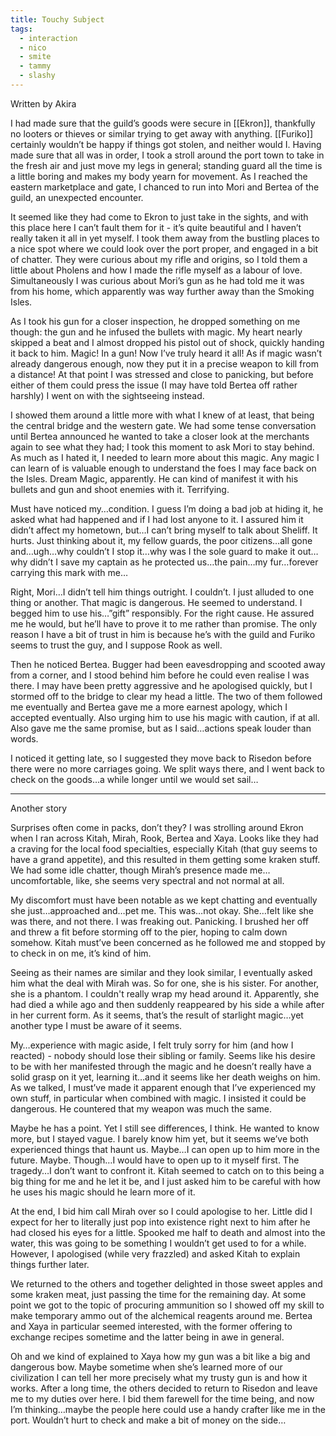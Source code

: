 ```yaml
---
title: Touchy Subject
tags:
  - interaction
  - nico
  - smite
  - tammy
  - slashy
---
```


<p class="akira">Written by Akira</p>

I had made sure that the guild’s goods were secure in [[Ekron]], thankfully no looters or thieves or similar trying to get away with anything. [[Furiko]] certainly wouldn’t be happy if things got stolen, and neither would I. Having made sure that all was in order, I took a stroll around the port town to take in the fresh air and just move my legs in general; standing guard all the time is a little boring and makes my body yearn for movement. As I reached the eastern marketplace and gate, I chanced to run into Mori and Bertea of the guild, an unexpected encounter.

It seemed like they had come to Ekron to just take in the sights, and with this place here I can’t fault them for it - it’s quite beautiful and I haven’t really taken it all in yet myself. I took them away from the bustling places to a nice spot where we could look over the port proper, and engaged in a bit of chatter. They were curious about my rifle and origins, so I told them a little about Pholens and how I made the rifle myself as a labour of love. Simultaneously I was curious about Mori’s gun as he had told me it was from his home, which apparently was way further away than the Smoking Isles.

As I took his gun for a closer inspection, he dropped something on me though: the gun and he infused the bullets with magic. My heart nearly skipped a beat and I almost dropped his pistol out of shock, quickly handing it back to him. Magic! In a gun! Now I’ve truly heard it all! As if magic wasn’t already dangerous enough, now they put it in a precise weapon to kill from a distance! At that point I was stressed and close to panicking, but before either of them could press the issue (I may have told Bertea off rather harshly) I went on with the sightseeing instead.

I showed them around a little more with what I knew of at least, that being the central bridge and the western gate. We had some tense conversation until Bertea announced he wanted to take a closer look at the merchants again to see what they had; I took this moment to ask Mori to stay behind. As much as I hated it, I needed to learn more about this magic. Any magic I can learn of is valuable enough to understand the foes I may face back on the Isles. Dream Magic, apparently. He can kind of manifest it with his bullets and gun and shoot enemies with it. Terrifying.

Must have noticed my…condition. I guess I’m doing a bad job at hiding it, he asked what had happened and if I had lost anyone to it. I assured him it didn’t affect my hometown, but…I can’t bring myself to talk about Sheliff. It hurts. Just thinking about it, my fellow guards, the poor citizens…all gone and…ugh…why couldn’t I stop it…why was I the sole guard to make it out…why didn’t I save my captain as he protected us…the pain…my fur…forever carrying this mark with me…

Right, Mori…I didn’t tell him things outright. I couldn’t. I just alluded to one thing or another. That magic is dangerous. He seemed to understand. I begged him to use his…”gift” responsibly. For the right cause. He assured me he would, but he’ll have to prove it to me rather than promise. The only reason I have a bit of trust in him is because he’s with the guild and Furiko seems to trust the guy, and I suppose Rook as well.

Then he noticed Bertea. Bugger had been eavesdropping and scooted away from a corner, and I stood behind him before he could even realise I was there. I may have been pretty aggressive and he apologised quickly, but I stormed off to the bridge to clear my head a little. The two of them followed me eventually and Bertea gave me a more earnest apology, which I accepted eventually. Also urging him to use his magic with caution, if at all. Also gave me the same promise, but as I said…actions speak louder than words. 

I noticed it getting late, so I suggested they move back to Risedon before there were no more carriages going. We split ways there, and I went back to check on the goods…a while longer until we would set sail…

---
<p class="akira">Another story</p>

Surprises often come in packs, don’t they? I was strolling around Ekron when I ran across Kitah, Mirah, Rook, Bertea and Xaya. Looks like they had a craving for the local food specialties, especially Kitah (that guy seems to have a grand appetite), and this resulted in them getting some kraken stuff. We had some idle chatter, though Mirah’s presence made me…uncomfortable, like, she seems very spectral and not normal at all.

My discomfort must have been notable as we kept chatting and eventually she just…approached and…pet me. This was…not okay. She…felt like she was there, and not there. I was freaking out. Panicking. I brushed her off and threw a fit before storming off to the pier, hoping to calm down somehow. Kitah must’ve been concerned as he followed me and stopped by to check in on me, it’s kind of him.

Seeing as their names are similar and they look similar, I eventually asked him what the deal with Mirah was. So for one, she is his sister. For another, she is a phantom. I couldn't really wrap my head around it. Apparently, she had died a while ago and then suddenly reappeared by his side a while after in her current form. As it seems, that’s the result of starlight magic…yet another type I must be aware of it seems.

My…experience with magic aside, I felt truly sorry for him (and how I reacted) - nobody should lose their sibling or family. Seems like his desire to be with her manifested through the magic and he doesn’t really have a solid grasp on it yet, learning it…and it seems like her death weighs on him. As we talked, I must’ve made it apparent enough that I’ve experienced my own stuff, in particular when combined with magic. I insisted it could be dangerous. He countered that my weapon was much the same.

Maybe he has a point. Yet I still see differences, I think. He wanted to know more, but I stayed vague. I barely know him yet, but it seems we’ve both experienced things that haunt us. Maybe…I can open up to him more in the future. Maybe. Though…I would have to open up to it myself first. The tragedy…I don’t want to confront it. Kitah seemed to catch on to this being a big thing for me and he let it be, and I just asked him to be careful with how he uses his magic should he learn more of it.

At the end, I bid him call Mirah over so I could apologise to her. Little did I expect for her to literally just pop into existence right next to him after he had closed his eyes for a little. Spooked me half to death and almost into the water, this was going to be something I wouldn’t get used to for a while. However, I apologised (while very frazzled) and asked Kitah to explain things further later.

We returned to the others and together delighted in those sweet apples and some kraken meat, just passing the time for the remaining day. At some point we got to the topic of procuring ammunition so I showed off my skill to make temporary ammo out of the alchemical reagents around me. Bertea and Xaya in particular seemed interested, with the former offering to exchange recipes sometime and the latter being in awe in general.

Oh and we kind of explained to Xaya how my gun was a bit like a big and dangerous bow. Maybe sometime when she’s learned more of our civilization I can tell her more precisely what my trusty gun is and how it works. After a long time, the others decided to return to Risedon and leave me to my duties over here. I bid them farewell for the time being, and now I’m thinking…maybe the people here could use a handy crafter like me in the port. Wouldn’t hurt to check and make a bit of money on the side…